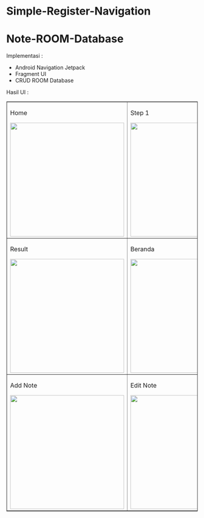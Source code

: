 # Simple-Register-Navigation
# Note-ROOM-Database  
Implementasi :
- Android Navigation Jetpack
- Fragment UI
- CRUD ROOM Database

Hasil UI :  
<table border="1">
    <tr>
        <td><p>Home</p> <img src="https://user-images.githubusercontent.com/71767382/117323109-cf4bd100-aeb8-11eb-97a3-123e265c6e61.png" width="300"></td>
        <td><p>Step 1</p> <img src="https://user-images.githubusercontent.com/71767382/117323112-cfe46780-aeb8-11eb-8626-fbf66fd476b8.png" width="300"></td>
        <td><p>Step 2</p> <img src="https://user-images.githubusercontent.com/71767382/117323119-d07cfe00-aeb8-11eb-80ef-64a42b6a73a9.png" width="300"></td>
    </tr>
    <tr>
        <td><p>Result</p> <img src="https://user-images.githubusercontent.com/71767382/117323124-d1159480-aeb8-11eb-9689-dea269812c0c.png" width="300"></td>
        <td><p>Beranda</p> <img src="https://user-images.githubusercontent.com/71767382/117323128-d246c180-aeb8-11eb-9be9-f26182122dfb.png" width="300"></td>
        <td><p>Show Notes</p> <img src="https://user-images.githubusercontent.com/71767382/117323132-d2df5800-aeb8-11eb-89bc-79165cf173d6.png" width="300"></td>
    </tr>
    <tr>
        <td><p>Add Note</p> <img src="https://user-images.githubusercontent.com/71767382/117323103-cd820d80-aeb8-11eb-9999-8cdba02c6b79.png" width="300"></td>
        <td><p>Edit Note</p> <img src="https://user-images.githubusercontent.com/71767382/117323095-cb1fb380-aeb8-11eb-81c1-ce4ed1602087.png" width="300"></td>
        <td><p>Delete Note</p> <img src="https://user-images.githubusercontent.com/71767382/117323105-ce1aa400-aeb8-11eb-8e70-e5fe95d0afdb.png" width="300"></td>
    </tr>
</table>
